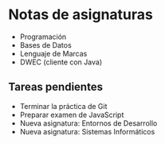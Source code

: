 # Notas de asignaturas
- Programación
- Bases de Datos
- Lenguaje de Marcas
- DWEC (cliente con Java)
## Tareas pendientes
- Terminar la práctica de Git
- Preparar examen de JavaScript
- Nueva asignatura: Entornos de Desarrollo
- Nueva asignatura: Sistemas Informáticos
